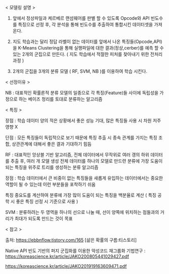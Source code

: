 < 모델링 설명 >

1. 앞에서 정상파일과 케르베르 랜섬웨어를 판별 할 수 있도록 Opcode와 API 빈도수를 특징으로 선정 후, 각 분석을 통해 빈도수를 추출하여 통합시킨 데이터셋을 가져온다. 

0. 지도 학습과는 달리 정답 라벨이 없는 데이터를 앞에서 나온 특징들(Opcode,API)을 K-Means Clustering을 통해 실행파일에 대한 결과(정상,cerber)를 예측 할 수 있는 2개의 군집으로 만든다. 
( 지도 학습에서 적절한 피처를 찾아내기 위한 전처리 과정 )


1. 2개의 군집을 3개의 분류 모델 ( RF, SVM, NB )를 이용하여 학습 시킨다.

< 선정이유 >

NB : 대표적인 확률론적 분류 모델의 일종으로 각 특징(Feature)들 사이에 독립성을 가정으로 하는 베이즈 정리를 토대로 분류하는 알고리즘

< 특징 >

장점 : 학습 데이터 양의 적은 상황에서 좋은 성능 기대, 많은 특징들 사용 시 차원 저주 영향 X

단점 : 모든 특징들이 독립적으로 보기 때문에 특징 추출 시 종속 관계를 가지는 특징 조합, 상관관계에 대해서 좋은 결과 기대하기 힘듬

RF : 대표적인 앙상블 기반 알고리즘, 전체 데이터에서 무작위로 여러 갱의 하위 데이터를 추출 후, 여러 개 모델 생성 전체 데이터를 하나의 모델로 만드련 분류에 가장 도움이 되는 특징을 위주로 트리를 생성하는 분류 알고리즘


장점 : 학습 데이터에서 큰 비중이 없는 특징들을 새롭게 유입하는 데이터에서는 중요한 역할이 될 수 있는데 이런 부분들을 포착하기 쉬움

특징 중요도를 계산하여 분류에 가장 많이 도움이 되는 특징을 백분율로 계산 ( 특징 공학 시 좋은 특징 선정 시 기준으로 사용 )


SVM : 분류하려는 두 영역을 하나의 선으로 나눌 때, 선이 양쪽에 위치하는 점들과의 거리가 최대가 되도록 만드는 것이 목표






< 참고 >

출처: https://ebbnflow.tistory.com/165 [삶은 확률의 구름:티스토리]

Native API 빈도 기반의 퍼지 군집화를 이용한 악성코드 재그룹화 기법연구 : https://koreascience.kr/article/JAKO200805441029427.pdf

https://koreascience.kr/article/JAKO201919163609471.pdf 
